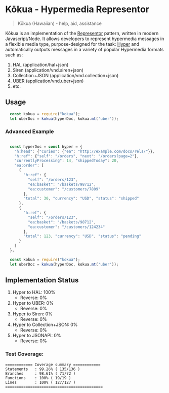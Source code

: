 # Kōkua - Hypermedia Representor

> Kōkua (Hawaiian) - help, aid, assistance

<!-- Pronounciation: http://hawaiian-words.com/ -->

Kōkua is an implementation of the [Representor](https://github.com/the-hypermedia-project/charter#representor-pattern) pattern, written
in modern Javascript/Node. It allows developers to represent hypermedia messages
in a flexible media type, purpose-designed for the task: [Hyper](http://hyperjson.io)
and automatically outputs messages in a variety of popular Hypermedia formats
such as:

1. HAL (application/hal+json)
2. Siren (application/vnd.siren+json)
3. Collection+JSON (application/vnd.collection+json)
4. UBER (application/vnd.uber+json)
5. etc.

## Usage

```Javascript
  const kokua = require("kokua");
  let uberDoc = kokua(hyperDoc, kokua.mt('uber'));
```

### Advanced Example

```Javascript

  const hyperDoc = const hyper = {
    "h:head": {"curies": {"ea": "http://example.com/docs/rels/"}},
    "h:ref": {"self": "/orders", "next": "/orders?page=2"},
    "currentlyProcessing": 14, "shippedToday": 20,
    "ea:order": [
      {
        "h:ref": {
          "self": "/orders/123",
          "ea:basket": "/baskets/98712",
          "ea:customer": "/customers/7809"
        },
        "total": 30, "currency": "USD", "status": "shipped"
      },
      {
        "h:ref": {
          "self": "/orders/123",
          "ea:basket": "/baskets/98712",
          "ea:customer": "/customers/124234"
        },
        "total": 123, "currency": "USD", "status": "pending"
      }
    ]
  };

  const kokua = require("kokua");
  let uberDoc = kokua(hyperDoc, kokua.mt('uber'));
```

## Implementation Status

1. Hyper to HAL: 100%
    - Reverse: 0%
2. Hyper to UBER: 0%
    - Reverse: 0%
3. Hyper to Siren: 0%
    - Reverse: 0%
4. Hyper to Collection+JSON: 0%
    - Reverse: 0%
5. Hyper to JSONAPI: 0%
    - Reverse: 0%

### Test Coverage:

```
============ Coverage summary ============
Statements   : 99.26% ( 135/136 )
Branches     : 98.61% ( 71/72 )
Functions    : 100% ( 19/19 )
Lines        : 100% ( 127/127 )
===========================================
```
